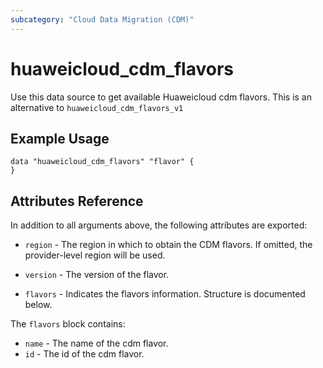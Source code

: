 ```yaml
---
subcategory: "Cloud Data Migration (CDM)"
---
```


# huaweicloud\_cdm\_flavors

Use this data source to get available Huaweicloud cdm flavors.
This is an alternative to `huaweicloud_cdm_flavors_v1`

## Example Usage

```hcl
data "huaweicloud_cdm_flavors" "flavor" {
}
```

## Attributes Reference

In addition to all arguments above, the following attributes are exported:

* `region` - The region in which to obtain the CDM flavors. If omitted, the provider-level region will be used.

* `version` -
  The version of the flavor.

* `flavors` -
  Indicates the flavors information. Structure is documented below.

The `flavors` block contains:

* `name` - The name of the cdm flavor.
* `id` - The id of the cdm flavor.
